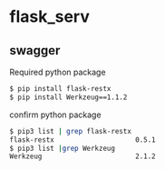 # flask_serv

## swagger
Required python package
```bash
$ pip install flask-restx
$ pip install Werkzeug==1.1.2
```
confirm python package
```bash
$ pip3 list | grep flask-restx
flask-restx                    0.5.1
$ pip3 list |grep Werkzeug
Werkzeug                       2.1.2
```
